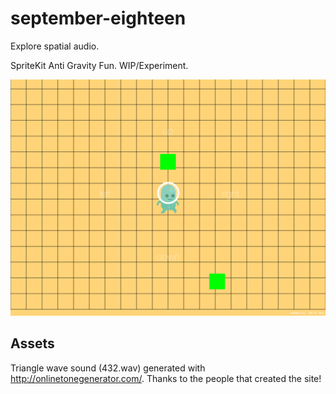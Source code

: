 # september-eighteen

Explore spatial audio.

SpriteKit Anti Gravity Fun. WIP/Experiment.

![Screenshot](september-eighteen-screen.png)

## Assets

Triangle wave sound (432.wav) generated with <http://onlinetonegenerator.com/>. 
Thanks to the people that created the site!
